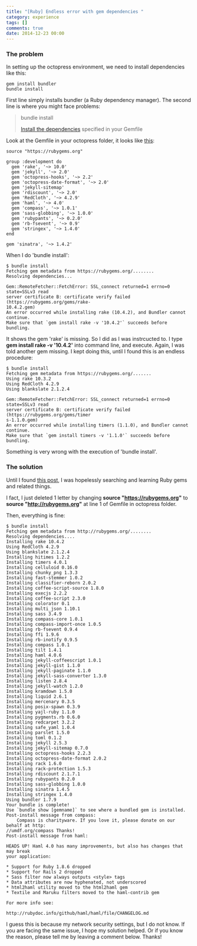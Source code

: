```yaml
---
title: "[Ruby] Endless error with gem dependencies "
category: experience
tags: []
comments: true
date: 2014-12-23 00:00
---
```



### The problem

In setting up the octopress environment, we need to install dependencies like this:

    gem install bundler
    bundle install

First line simply installs bundler (a Ruby dependency manager). The second line is where you might face problems:

> bundle install
>
> [Install the dependencies](http://bundler.io/man/bundle-install.1.html) specified in your Gemfile

Look at the Gemfile in your octopress folder, it looks like [this](https://github.com/imathis/octopress/blob/master/Gemfile):

    source "https://rubygems.org"

    group :development do
      gem 'rake', '~> 10.0'
      gem 'jekyll', '~> 2.0'
      gem 'octopress-hooks', '~> 2.2'
      gem 'octopress-date-format', '~> 2.0'
      gem 'jekyll-sitemap'
      gem 'rdiscount', '~> 2.0'
      gem 'RedCloth', '~> 4.2.9'
      gem 'haml', '~> 4.0'
      gem 'compass', '~> 1.0.1'
      gem 'sass-globbing', '~> 1.0.0'
      gem 'rubypants', '~> 0.2.0'
      gem 'rb-fsevent', '~> 0.9'
      gem 'stringex', '~> 1.4.0'
    end

    gem 'sinatra', '~> 1.4.2'

When I do 'bundle install':

    $ bundle install
    Fetching gem metadata from https://rubygems.org/........
    Resolving dependencies...

    Gem::RemoteFetcher::FetchError: SSL_connect returned=1 errno=0 state=SSLv3 read
    server certificate B: certificate verify failed (https://rubygems.org/gems/rake-
    10.4.2.gem)
    An error occurred while installing rake (10.4.2), and Bundler cannot continue.
    Make sure that `gem install rake -v '10.4.2'` succeeds before bundling.

It shows the gem 'rake' is missing. So I did as I was instrcucted to. I type **gem install rake -v '10.4.2'** into command line, and execute. Again, I was told another gem missing. I kept doing this, until I found this is an endless procedure:

    $ bundle install
    Fetching gem metadata from https://rubygems.org/.......
    Using rake 10.3.2
    Using RedCloth 4.2.9
    Using blankslate 2.1.2.4

    Gem::RemoteFetcher::FetchError: SSL_connect returned=1 errno=0 state=SSLv3 read
    server certificate B: certificate verify failed (https://rubygems.org/gems/timer
    s-1.1.0.gem)
    An error occurred while installing timers (1.1.0), and Bundler cannot continue.
    Make sure that `gem install timers -v '1.1.0'` succeeds before bundling.

Something is very wrong with the execution of 'bundle install'.

### The solution

Until I found [this post](http://stackoverflow.com/questions/15529451/octopress-installation-stops-during-bundle-install), I was hopelessly searching and learning Ruby gems and related things.

I fact, I just deleted 1 letter by changing **source "https://rubygems.org"** to **source "http://rubygems.org"** at line 1 of Gemfile in octopress folder.

Then, everything is fine:

    $ bundle install
    Fetching gem metadata from http://rubygems.org/........
    Resolving dependencies....
    Installing rake 10.4.2
    Using RedCloth 4.2.9
    Using blankslate 2.1.2.4
    Installing hitimes 1.2.2
    Installing timers 4.0.1
    Installing celluloid 0.16.0
    Installing chunky_png 1.3.3
    Installing fast-stemmer 1.0.2
    Installing classifier-reborn 2.0.2
    Installing coffee-script-source 1.8.0
    Installing execjs 2.2.2
    Installing coffee-script 2.3.0
    Installing colorator 0.1
    Installing multi_json 1.10.1
    Installing sass 3.4.9
    Installing compass-core 1.0.1
    Installing compass-import-once 1.0.5
    Installing rb-fsevent 0.9.4
    Installing ffi 1.9.6
    Installing rb-inotify 0.9.5
    Installing compass 1.0.1
    Installing tilt 1.4.1
    Installing haml 4.0.6
    Installing jekyll-coffeescript 1.0.1
    Installing jekyll-gist 1.1.0
    Installing jekyll-paginate 1.1.0
    Installing jekyll-sass-converter 1.3.0
    Installing listen 2.8.4
    Installing jekyll-watch 1.2.0
    Installing kramdown 1.5.0
    Installing liquid 2.6.1
    Installing mercenary 0.3.5
    Installing posix-spawn 0.3.9
    Installing yajl-ruby 1.1.0
    Installing pygments.rb 0.6.0
    Installing redcarpet 3.2.2
    Installing safe_yaml 1.0.4
    Installing parslet 1.5.0
    Installing toml 0.1.2
    Installing jekyll 2.5.3
    Installing jekyll-sitemap 0.7.0
    Installing octopress-hooks 2.2.3
    Installing octopress-date-format 2.0.2
    Installing rack 1.6.0
    Installing rack-protection 1.5.3
    Installing rdiscount 2.1.7.1
    Installing rubypants 0.2.0
    Installing sass-globbing 1.0.0
    Installing sinatra 1.4.5
    Installing stringex 1.4.0
    Using bundler 1.7.9
    Your bundle is complete!
    Use `bundle show [gemname]` to see where a bundled gem is installed.
    Post-install message from compass:
        Compass is charityware. If you love it, please donate on our behalf at http:
    //umdf.org/compass Thanks!
    Post-install message from haml:

    HEADS UP! Haml 4.0 has many improvements, but also has changes that may break
    your application:

    * Support for Ruby 1.8.6 dropped
    * Support for Rails 2 dropped
    * Sass filter now always outputs <style> tags
    * Data attributes are now hyphenated, not underscored
    * html2haml utility moved to the html2haml gem
    * Textile and Maruku filters moved to the haml-contrib gem

    For more info see:

    http://rubydoc.info/github/haml/haml/file/CHANGELOG.md

I guess this is because my network security settings, but I do not know. If you are facing the same issue, I hope my solution helped. Or if you know the reason, please tell me by leaving a comment below. Thanks!
